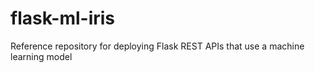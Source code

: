 # flask-ml-iris
Reference repository for deploying Flask REST APIs that use a machine learning model
